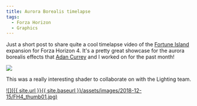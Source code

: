```yaml
---
title: Aurora Borealis timelapse
tags:
  - Forza Horizon
  - Graphics
---
```


Just a short post to share quite a cool timelapse video of the [Fortune Island](https://forzamotorsport.net/en-us/news/fh4_fortuneisland) expansion for Forza Horizon 4. It's a pretty great showcase for the aurora borealis effects that [Adan Currey](https://www.artstation.com/cui2i2ey) and I worked on for the past month!

[![](http://img.youtube.com/vi/BAN5FOynAW8/0.jpg)](http://www.youtube.com/watch?v=BAN5FOynAW8)

This was a really interesting shader to collaborate on with the Lighting team.

[![]({{ site.url }}{{ site.baseurl }}/assets/images/2018-12-15/FH4_thumb01.jpg)](http://compass.xboxlive.com/assets/7e/31/7e31453c-6300-4040-a9e6-6dd7259bedec.jpg?n=FH4_FortuneIsland_04_story.jpg)
